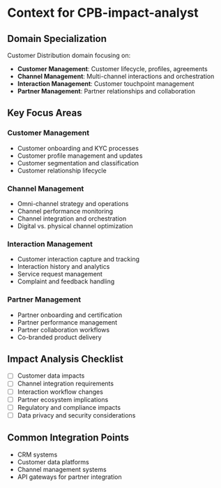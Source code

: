 # Context for CPB-impact-analyst

## Domain Specialization
Customer Distribution domain focusing on:
- **Customer Management**: Customer lifecycle, profiles, agreements
- **Channel Management**: Multi-channel interactions and orchestration
- **Interaction Management**: Customer touchpoint management
- **Partner Management**: Partner relationships and collaboration

## Key Focus Areas

### Customer Management
- Customer onboarding and KYC processes
- Customer profile management and updates
- Customer segmentation and classification
- Customer relationship lifecycle

### Channel Management
- Omni-channel strategy and operations
- Channel performance monitoring
- Channel integration and orchestration
- Digital vs. physical channel optimization

### Interaction Management
- Customer interaction capture and tracking
- Interaction history and analytics
- Service request management
- Complaint and feedback handling

### Partner Management
- Partner onboarding and certification
- Partner performance management
- Partner collaboration workflows
- Co-branded product delivery

## Impact Analysis Checklist
- [ ] Customer data impacts
- [ ] Channel integration requirements
- [ ] Interaction workflow changes
- [ ] Partner ecosystem implications
- [ ] Regulatory and compliance impacts
- [ ] Data privacy and security considerations

## Common Integration Points
- CRM systems
- Customer data platforms
- Channel management systems
- API gateways for partner integration
